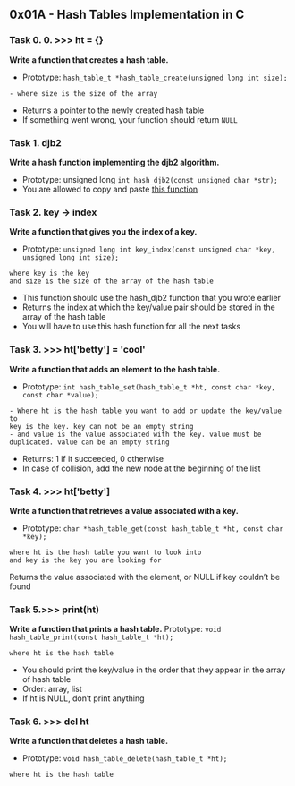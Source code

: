## 0x01A - Hash Tables Implementation in C

### Task 0. 0. >>> ht = {}
**Write a function that creates a hash table.**
- Prototype: ``hash_table_t *hash_table_create(unsigned long int size);``
```
- where size is the size of the array
```
- Returns a pointer to the newly created hash table
- If something went wrong, your function should return ``NULL``

### Task 1. djb2
**Write a hash function implementing the djb2 algorithm.**
- Prototype: unsigned long ``int hash_djb2(const unsigned char *str);``
- You are allowed to copy and paste [this function](https://gist.github.com/papamuziko/7bb52dfbb859fdffc4bd0f95b76f71e8)

### Task 2. key -> index
**Write a function that gives you the index of a key.**
- Prototype: ``unsigned long int key_index(const unsigned char *key, unsigned long int size);``
```
where key is the key
and size is the size of the array of the hash table
```
- This function should use the hash_djb2 function that you wrote earlier
- Returns the index at which the key/value pair should be stored in the array of the hash table
- You will have to use this hash function for all the next tasks

### Task 3. >>> ht['betty'] = 'cool'
**Write a function that adds an element to the hash table.**
- Prototype: ``int hash_table_set(hash_table_t *ht, const char *key, const char *value);``
```
- Where ht is the hash table you want to add or update the key/value to
key is the key. key can not be an empty string
- and value is the value associated with the key. value must be duplicated. value can be an empty string
```
- Returns: 1 if it succeeded, 0 otherwise
- In case of collision, add the new node at the beginning of the list

### Task 4. >>> ht['betty']
**Write a function that retrieves a value associated with a key.**
- Prototype: ``char *hash_table_get(const hash_table_t *ht, const char *key);``
```
where ht is the hash table you want to look into
and key is the key you are looking for
```
Returns the value associated with the element, or NULL if key couldn’t be found

### Task 5.>>> print(ht)
**Write a function that prints a hash table.**
Prototype: ``void hash_table_print(const hash_table_t *ht);``
```
where ht is the hash table
```
- You should print the key/value in the order that they appear in the array of hash table
- Order: array, list
- If ht is NULL, don’t print anything

### Task 6. >>> del ht
**Write a function that deletes a hash table.**
- Prototype: ``void hash_table_delete(hash_table_t *ht);``
```
where ht is the hash table
```
